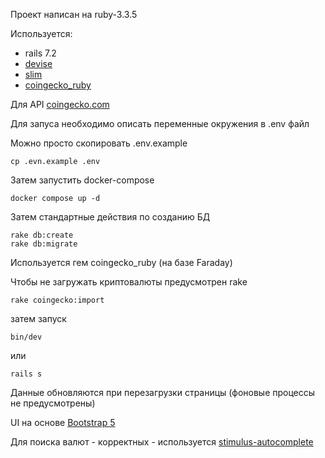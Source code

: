 Проект написан на ruby-3.3.5

Используется:
  - rails 7.2
  - [devise](https://github.com/heartcombo/devise)
  - [slim](https://github.com/slim-template/slim)
  - [coingecko_ruby](https://github.com/julianfssen/coingecko_ruby)

Для API [coingecko.com](https://docs.coingecko.com/v3.0.1/)

Для запуса необходимо описать переменные окружения в .env файл

Можно просто скопировать .env.example 

```
cp .evn.example .env
```

Затем запустить docker-compose

```
docker compose up -d
```

Затем стандартные действия по созданию БД

```
rake db:create
rake db:migrate
```

Используется гем coingecko_ruby (на базе Faraday)

Чтобы не загружать криптовалюты предусмотрен rake

```
rake coingecko:import
```

затем запуск

```
bin/dev
```
или
```
rails s
```

Данные обновляются при перезагрузки страницы (фоновые процессы не предусмотрены)


UI на основе [Bootstrap 5](https://getbootstrap.com/docs/5.3/getting-started/introduction/)

Для поиска валют - корректных - используется [stimulus-autocomplete](https://github.com/afcapel/stimulus-autocomplete)
